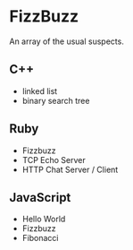 FizzBuzz
========

An array of the usual suspects.

C++
----

  * linked list
  * binary search tree

Ruby
----

  * Fizzbuzz
  * TCP Echo Server
  * HTTP Chat Server / Client

JavaScript
----

  * Hello World
  * Fizzbuzz
  * Fibonacci

